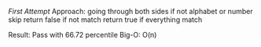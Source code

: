 *First Attempt*
Approach:
going through both sides if not alphabet or number skip return false if not match return true if everything match

Result:
Pass with 66.72 percentile
Big-O: O(n)
